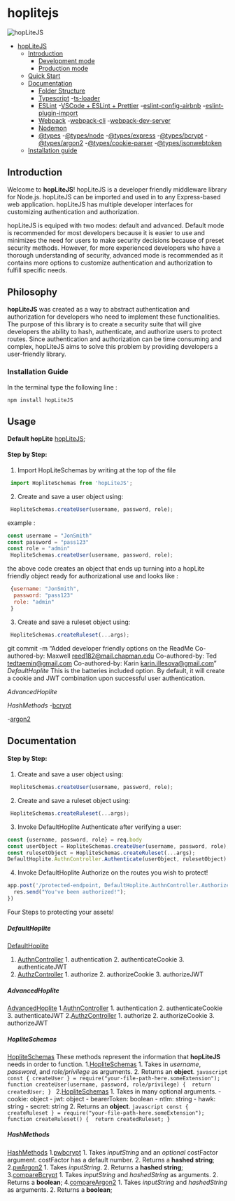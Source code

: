 # hoplitejs
![hopLiteJS](https://i.ibb.co/sPj9Zdp/hoplite.png)
- [hopLiteJS](#hopLiteJS)
  - [Introduction](#introduction)
    - [Development mode](#development-mode)
    - [Production mode](#production-mode)
  - [Quick Start](#quick-start)
  - [Documentation](#documentation)
    - [Folder Structure](#folder-structure)
    - [Typescript](#Typescript)
      -[ts-loader](#ts-loader)
    - [ESLint](#eslint)
      -[VSCode + ESLint + Prettier](#vscode--eslint--prettier)
      -[eslint-config-airbnb](#eslint-config-airbnb)
      -[eslint-plugin-import](#eslint-plugin-import)
    - [Webpack](#webpack)
      -[webpack-cli](#webpack-cli)
      -[webpack-dev-server](#webpack-dev-server)
    - [Nodemon](#nodemon)
    - [@types](#@types)
      -[@types/node](#@types/node)
      -[@types/express](#@types/express)
      -[@types/bcrypt](#@types/bcrypt)
      -[@types/argon2](#@types/argon2)
      -[@types/cookie-parser](#@types/cookie-parser)
      -[@types/jsonwebtoken](#@types/jsonwebtoken)
  - [Installation guide](#installation-guide)

## Introduction
Welcome to **hopLiteJS**!
hopLiteJS is a developer friendly middleware library for Node.js. hopLiteJS can be imported and used in to any Express-based web application. hopLiteJS has multiple developer interfaces for customizing authentication and authorization.

hopLiteJS is equiped with two modes: default and advanced. Default mode is recommended for most developers because it is easier to use and minimizes the need for users to make security decisions because of preset security methods. However, for more experienced developers who have a thorough understanding of security, advanced mode is recommended as it contains more options to customize authentication and authorization to fulfill specific needs. 

## Philosophy
**hopLiteJS** was created as a way to abstract authentication and authorization for developers who need to implement these functionalities. The purpose of this library is to create a security suite that will give developers the ability to hash, authenticate, and authorize users to protect routes. Since authentication and authorization can be time consuming and complex, hopLiteJS aims to solve this problem by providing developers a user-friendly library. 

### Installation Guide
In the terminal type the following line :
```
npm install hopLiteJS
```



## Usage
**Default hopLite** [hopLiteJS](#hopLiteJS);
#### Step by Step:
1. Import HopLiteSchemas by writing at the top of the file 
```js
 import HopliteSchemas from 'hopLiteJS';
```
2. Create and save a user object using:
```js
 HopliteSchemas.createUser(username, password, role);
```
example : 
```js
const username = "JonSmith"
const password = "pass123"
const role = "admin"
 HopliteSchemas.createUser(username, password, role);
```
the above code creates an object that ends up turning into a hopLite friendly object ready for authorizational use and looks like : 
```js
 {username: "JonSmith",
  password: "pass123"
  role: "admin"
 }
```
3. Create and save a ruleset object using:
```js
 HopliteSchemas.createRuleset(...args);
```

git commit -m “Added developer friendly options on the ReadMe Co-authored-by: Maxwell reed182@mail.chapman.edu Co-authored-by: Ted tedtaemin@gmail.com Co-authored-by: Karin karin.illesova@gmail.com”
*DefaultHoplite*
This is the batteries included option. By default, it will create a cookie and JWT combination upon successful user authentication. 

*AdvancedHoplite*

*HashMethods*
  -[bcrypt](#bcrypt)

  -[argon2](#argon2)

## Documentation
#### Step by Step:

1. Create and save a user object using:
```js
 HopliteSchemas.createUser(username, password, role);
```
2. Create and save a ruleset object using:
```js
 HopliteSchemas.createRuleset(...args);
```
3. Invoke DefaultHoplite Authenticate after verifying a user:
```js
const {username, password, role} = req.body
const userObject = HopliteSchemas.createUser(username, password, role);
const rulesetObject = HopliteSchemas.createRuleset(...args);
DefaultHoplite.AuthnController.Authenticate(userObject, rulesetObject)
```
4. Invoke DefaultHoplite Authorize on the routes you wish to protect!
```js
app.post('/protected-endpoint, DefaultHoplite.AuthnController.Authorize, (req, res) => {
  res.send("You've been authorized!");
})
```

Four Steps to protecting your assets!

##### DefaultHoplite
[DefaultHoplite](#DefaultHoplite)
  1. [AuthnController](#AuthnController)
    1. authentication
    2. authenticateCookie
    3. authenticateJWT
  2. [AuthzController](#AuthzController)
    1. authorize
    2. authorizeCookie
    3. authorizeJWT
##### AdvancedHoplite
[AdvancedHoplite](#AdvancedHoplite)
  1.[AuthnController](#AuthnController)
    1. authentication
    2. authenticateCookie
    3. authenticateJWT
  2.[AuthzController](#AuthzController)
    1. authorize
    2. authorizeCookie
    3. authorizeJWT


##### HopliteSchemas
[HopliteSchemas](#HopliteSchemas)
  These methods represent the information that **hopLiteJS** needs in order to function.
  1.[HopliteSchemas](#createHoplite)
    1. Takes in *username*, *password*, and *role/privilege* as arguments.
    2. Returns an **object**.
    ```javascript
    const { createUser } = require("your-file-path-here.someExtension");
    function createUser(username, password, role/privilege) { 
      return createdUser;
    }
    ```
  2.[HopliteSchemas](#createRuleset)
    1. Takes in many optional arguments.
      - cookie: object
      - jwt: object
      - bearerToken: boolean
      - ntlm: string
      - hawk: string
      - secret: string
    2. Returns an **object**.
    ```javascript
    const { createRuleset } = require("your-file-path-here.someExtension");
    function createRuleset() { 
      return createdRuleset;
    }
    ```
##### HashMethods
[HashMethods](#HashMethods)
  1.[pwbcrypt](#pwbcrypt)
    1. Takes *inputString* and an *optional* costFactor argument. costFactor has a default number.
    2. Returns a **hashed string**;
  2.[pwArgon2](#pwArgon2)
    1. Takes *inputString*.
    2. Returns a **hashed string**;
  3.[compareBcrypt](#compareBcrypt)
    1. Takes *inputString* and *hashedString* as arguments.
    2. Returns a **boolean**;
  4.[compareArgon2](#compareArgon2)
    1. Takes *inputString* and *hashedString* as arguments.
    2. Returns a **boolean**;